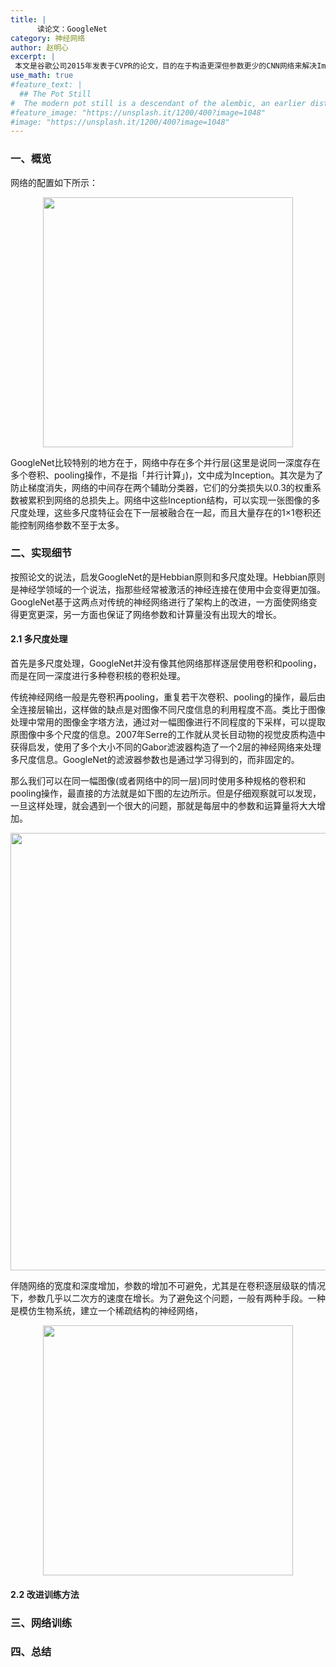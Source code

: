 ```yaml
---
title: |
      读论文：GoogleNet
category: 神经网络
author: 赵明心
excerpt: |
 本文是谷歌公司2015年发表于CVPR的论文，目的在于构造更深但参数更少的CNN网络来解决ImageNet分类问题。全名《Going Deeper with Convolutions》，本文大量使用1×1卷积核进行中间层的降维，并且在中间层的构造上，使用多个并行操作的卷积、Pooling层来获得feature的多尺度信息。其次，为了避免网络太深而造成梯度消失，网络在中间层引入了额外的两个输出层来计算Loss，防止梯度的消失。
use_math: true
#feature_text: |
  ## The Pot Still
#  The modern pot still is a descendant of the alembic, an earlier distillation device
#feature_image: "https://unsplash.it/1200/400?image=1048"
#image: "https://unsplash.it/1200/400?image=1048"
---
```


### 一、概览
网络的配置如下所示：
<center>
<img src="http://wx1.sinaimg.cn/large/41f56ddcly1fuhbmy1ibqj213245lauj.jpg" width="400px">
</center>

GoogleNet比较特别的地方在于，网络中存在多个并行层(这里是说同一深度存在多个卷积、pooling操作，不是指「并行计算」)，文中成为Inception。其次是为了防止梯度消失，网络的中间存在两个辅助分类器，它们的分类损失以0.3的权重系数被累积到网络的总损失上。网络中这些Inception结构，可以实现一张图像的多尺度处理，这些多尺度特征会在下一层被融合在一起，而且大量存在的1×1卷积还能控制网络参数不至于太多。


### 二、实现细节

按照论文的说法，启发GoogleNet的是Hebbian原则和多尺度处理。Hebbian原则是神经学领域的一个说法，指那些经常被激活的神经连接在使用中会变得更加强。GoogleNet基于这两点对传统的神经网络进行了架构上的改进，一方面使网络变得更宽更深，另一方面也保证了网络参数和计算量没有出现大的增长。

#### 2.1 多尺度处理

首先是多尺度处理，GoogleNet并没有像其他网络那样逐层使用卷积和pooling，而是在同一深度进行多种卷积核的卷积处理。

传统神经网络一般是先卷积再pooling，重复若干次卷积、pooling的操作，最后由全连接层输出，这样做的缺点是对图像不同尺度信息的利用程度不高。类比于图像处理中常用的图像金字塔方法，通过对一幅图像进行不同程度的下采样，可以提取原图像中多个尺度的信息。2007年Serre的工作就从灵长目动物的视觉皮质构造中获得启发，使用了多个大小不同的Gabor滤波器构造了一个2层的神经网络来处理多尺度信息。GoogleNet的滤波器参数也是通过学习得到的，而非固定的。

那么我们可以在同一幅图像(或者网络中的同一层)同时使用多种规格的卷积和pooling操作，最直接的方法就是如下图的左边所示。但是仔细观察就可以发现，一旦这样处理，就会遇到一个很大的问题，那就是每层中的参数和运算量将大大增加。

<center>
<img src="http://wx1.sinaimg.cn/large/41f56ddcly1fujzg32vxxj21660c041p.jpg" width="700px">
</center>

伴随网络的宽度和深度增加，参数的增加不可避免，尤其是在卷积逐层级联的情况下，参数几乎以二次方的速度在增长。为了避免这个问题，一般有两种手段。一种是模仿生物系统，建立一个稀疏结构的神经网络，


<center>
<img src="http://wx1.sinaimg.cn/large/41f56ddcly1fujzg3vupmj20pa0jcgmb.jpg" width="400px">
</center>

#### 2.2 改进训练方法




### 三、网络训练





### 四、总结